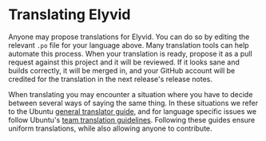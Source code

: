 # Translating Elyvid

Anyone may propose translations for Elyvid. You can do so by editing the relevant `.po` file for your language above. Many translation tools can help automate this process. When your translation is ready, propose it as a pull request against this project and it will be reviewed. If it looks sane and builds correctly, it will be merged in, and your GitHub account will be credited for the translation in the next release's release notes.

When translating you may encounter a situation where you have to decide between several ways of saying the same thing. In these situations we refer to the Ubuntu [general translator guide](https://help.launchpad.net/Translations/Guide), and for language specific issues we follow Ubuntu's [team translation guidelines](https://translations.launchpad.net/+groups/ubuntu-translators). Following these guides ensure uniform translations, while also allowing anyone to contribute.

